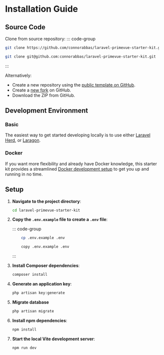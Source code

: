 # Installation Guide

## Source Code

Clone from source repository:
::: code-group

```bash [HTTPS]
git clone https://github.com/connorabbas/laravel-primevue-starter-kit.git
```

```bash [SSH]
git clone git@github.com:connorabbas/laravel-primevue-starter-kit.git
```

:::

Alternatively:

-   Create a new repository using the [public template on GitHub](https://github.com/new?template_name=laravel-primevue-starter-kit&template_owner=connorabbas).
-   Create a [new fork](https://github.com/connorabbas/laravel-primevue-starter-kit/fork) on GitHub.
-   Download the ZIP from GitHub.

## Development Environment

### Basic

The easiest way to get started developing locally is to use either [Laravel Herd](https://herd.laravel.com/windows), or [Laragon](https://laragon.org/).

### Docker

If you want more flexibility and already have Docker knowledge, this starter kit provides a streamlined [Docker development setup](/get-started/docker) to get you up and running in no time.

## Setup

1. **Navigate to the project directory**:

    ```bash
    cd laravel-primevue-starter-kit
    ```

2. **Copy the `.env.example` file to create a `.env` file**:

    ::: code-group

    ```bash [Unix/Mac]
        cp .env.example .env
    ```

    ```bash [Windows]
        copy .env.example .env
    ```

    :::

3. **Install Composer dependencies**:

    ```bash
    composer install
    ```

4. **Generate an application key**:

    ```bash
    php artisan key:generate
    ```

5. **Migrate database**

    ```bash
    php artisan migrate
    ```

6. **Install npm dependencies**:

    ```bash
    npm install
    ```

7. **Start the local Vite development server**:
    ```bash
    npm run dev
    ```
